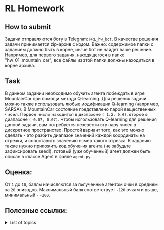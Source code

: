 # RL Homework

## How to submit
Задачи отправляются боту в Telegram: `@RL_hw_bot`. В качестве решения задачи принимается zip-архив с кодом. Важно: содержимое папки с заданием должно быть в корне, иначе бот не найдет ваше решение. Например, для первого задания, находящегося в папке "hw_01_mountain_car", все файлы из этой папки должны находиться в корне архива.

## Task
В данном задании необходимо обучить агента побеждать в игре MountainCar при помощи метода Q-learning. Для решения задачи можно также использовать любые модификации Q-learning (например, SARSA). В MountainCar состояние представлено парой вещественных чисел. Первое число находится в диапазоне `(-1.2, 0.6)`, второе в диапазоне `(-0.07, 0.07)`. Чтобы использовать Q-learning для решения данной задачи, вам потребуется перевести эту пару чисел в дискретное пространство. Простой вариант того, как это можно сделать - это разбить диапазон значений каждой координаты на отрезки, и сопоставить значению номер такого отрезка. К заданию также нужно приложить код обучения агента (не забудьте зафиксировать seed!), готовый (уже обученный) агент должен быть описан в классе Agent в файле `agent.py`.

## Оценка:
От `1` до `10`, баллы начисляются за полученные агентом очки в среднем за `20` эпизодов. Максимальный балл соответствует `-120` очкам и выше, минимальный - `-200`.

## Полезные ссылки:
<details>
  <summary>List of topics</summary>

#### 1. [Mountain Car: решаем классическую задачу при помощи обучения с подкреплением](https://habr.com/ru/company/hsespb/blog/444428/)

#### 2. [Понимание Q-learning, проблема «Прогулка по скале»](https://habr.com/ru/post/443240/)

</details>